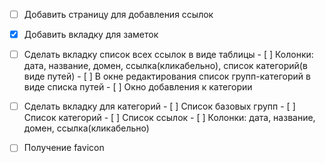 - [ ] Добавить страницу для добавления ссылок

- [x] Добавить вкладку для заметок

- [ ] Сделать вкладку список всех ссылок в виде таблицы
      - [ ] Колонки: дата, название, домен, ссылка(кликабельно), список категорий(в виде путей)
      - [ ] В окне редактирования список групп-категорий в виде списка путей
            - [ ] Окно добавления к категории
- [ ] Сделать вкладку для категорий
      - [ ] Список базовых групп
      - [ ] Список категорий
      - [ ] Список ссылок
            - [ ] Колонки: дата, название, домен, ссылка(кликабельно)
- [ ] Получение favicon
